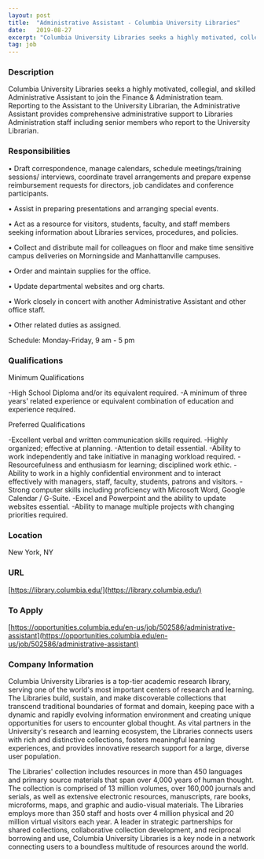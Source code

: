 ```yaml
---
layout: post
title:  "Administrative Assistant - Columbia University Libraries"
date:   2019-08-27
excerpt: "Columbia University Libraries seeks a highly motivated, collegial, and skilled Administrative Assistant to join the Finance & Administration team. Reporting to the Assistant to the University Librarian, the Administrative Assistant provides comprehensive administrative support to Libraries Administration staff including senior members who report to the University Librarian."
tag: job
---
```


### Description   

Columbia University Libraries seeks a highly motivated, collegial, and skilled Administrative Assistant to join the Finance & Administration team. Reporting to the Assistant to the University Librarian, the Administrative Assistant provides comprehensive administrative support to Libraries Administration staff including senior members who report to the University Librarian.


### Responsibilities   


•  Draft correspondence, manage calendars, schedule meetings/training sessions/ interviews, coordinate travel arrangements and prepare expense reimbursement requests for directors, job candidates and conference participants.

•  Assist in preparing presentations and arranging special events.

•  Act as a resource for visitors, students, faculty, and staff members seeking information about Libraries services, procedures, and policies.

•  Collect and distribute mail for colleagues on floor and make time sensitive campus deliveries on Morningside and Manhattanville campuses.

•  Order and maintain supplies for the office.

•  Update departmental websites and org charts.

•  Work closely in concert with another Administrative Assistant and other office staff.

•  Other related duties as assigned.

Schedule: Monday-Friday, 9 am - 5 pm


### Qualifications   

Minimum Qualifications

-High School Diploma and/or its equivalent required.
-A minimum of three years' related experience or equivalent combination of education and experience required.

Preferred Qualifications

-Excellent verbal and written communication skills required.
-Highly organized; effective at planning.
-Attention to detail essential.
-Ability to work independently and take initiative in managing workload required.
-Resourcefulness and enthusiasm for learning; disciplined work ethic.
-Ability to work in a highly confidential environment and to interact effectively with managers, staff, faculty, students, patrons and visitors.
-Strong computer skills including proficiency with Microsoft Word, Google Calendar / G-Suite.
-Excel and Powerpoint and the ability to update websites essential.
-Ability to manage multiple projects with changing priorities required.




### Location   

New York, NY


### URL   

[https://library.columbia.edu/](https://library.columbia.edu/)

### To Apply   

[https://opportunities.columbia.edu/en-us/job/502586/administrative-assistant](https://opportunities.columbia.edu/en-us/job/502586/administrative-assistant)


### Company Information   

Columbia University Libraries is a top-tier academic research library, serving one of the world's most important centers of research and learning. The Libraries build, sustain, and make discoverable collections that transcend traditional boundaries of format and domain, keeping pace with a dynamic and rapidly evolving information environment and creating unique opportunities for users to encounter global thought. As vital partners in the University's research and learning ecosystem, the Libraries connects users with rich and distinctive collections, fosters meaningful learning experiences, and provides innovative research support for a large, diverse user population.

The Libraries' collection includes resources in more than 450 languages and primary source materials that span over 4,000 years of human thought. The collection is comprised of 13 million volumes, over 160,000 journals and serials, as well as extensive electronic resources, manuscripts, rare books, microforms, maps, and graphic and audio-visual materials. The Libraries employs more than 350 staff and hosts over 4 million physical and 20 million virtual visitors each year. A leader in strategic partnerships for shared collections, collaborative collection development, and reciprocal borrowing and use, Columbia University Libraries is a key node in a network connecting users to a boundless multitude of resources around the world.



